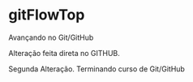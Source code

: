 # gitFlowTop
Avançando no Git/GitHub

Alteração feita direta no GITHUB.

Segunda Alteração.
Terminando curso de Git/GitHub

